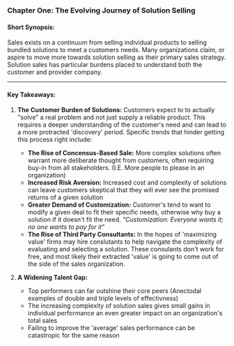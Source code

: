 ### Chapter One: The Evolving Journey of Solution Selling
#### Short Synopsis: 
Sales exists on a continuum from selling individual products to selling bundled solutions to meet a customers needs.  Many organizations claim, or aspire to move more towards solution selling as their primary sales strategy.  Solution sales has particular burdens placed to understand both the customer and provider company.

___

#### Key Takeaways:

1. **The Customer Burden of Solutions:** Customers expect to to actually "solve" a real problem and not just supply a reliable product.  This requires a deeper understanding of the customer's need and can lead to a more protracted 'discovery' period.  Specific trends that hinder getting this process right include:
	* **The Rise of Concensus-Based Sale:** More complex solutions often warrant more deliberate thought from customers, often requiring buy-in from all stakeholders.  (I.E. More people to please in an organization)
	* **Increased Risk Aversion:** Increased cost and complexity of solutions can leave customers skeptical that they will ever see the promised returns of a given solution
	* **Greater Demand of Customization:** Customer's tend to want to modify a given deal to fit their specific needs, otherwise why buy a solution if it doesn't fit the need.  _"Customization: Everyone wants it; no one wants to pay for it"_
	* **The Rise of Third Party Consultants:**  In the hopes of 'maximizing value' firms may hire conslutants to help navigate the complexity of evaluating and selecting a solution.  These consulants don't work for free, and most likely their extracted 'value' is going to come out of the side of the sales organization.

2. **A Widening Talent Gap:** 
	* Top performers can far outshine their core peers (Anectodal examples of double and triple levels of effectivness) 
	* The increasing complexity of solution sales gives small gains in individual performance an even greater impact on an organization's total sales
	* Failing to improve the 'average' sales performance can be catastropic for the same reason